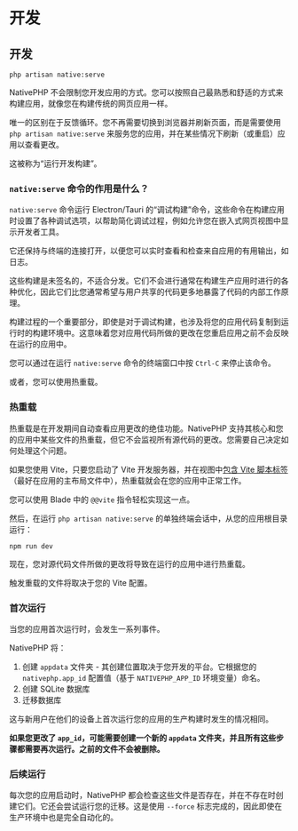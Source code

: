 # 开发

## 开发

```shell
php artisan native:serve
```

NativePHP 不会限制您开发应用的方式。您可以按照自己最熟悉和舒适的方式来构建应用，就像您在构建传统的网页应用一样。

唯一的区别在于反馈循环。您不再需要切换到浏览器并刷新页面，而是需要使用 `php artisan native:serve` 来服务您的应用，并在某些情况下刷新（或重启）应用以查看更改。

这被称为“运行开发构建”。

### `native:serve` 命令的作用是什么？

`native:serve` 命令运行 Electron/Tauri 的“调试构建”命令，这些命令在构建应用时设置了各种调试选项，以帮助简化调试过程，例如允许您在嵌入式网页视图中显示开发者工具。

它还保持与终端的连接打开，以便您可以实时查看和检查来自应用的有用输出，如日志。

这些构建是未签名的，不适合分发。它们不会进行通常在构建生产应用时进行的各种优化，因此它们比您通常希望与用户共享的代码更多地暴露了代码的内部工作原理。

构建过程的一个重要部分，即使是对于调试构建，也涉及将您的应用代码复制到运行时的构建环境中。这意味着您对应用代码所做的更改在您重启应用之前不会反映在运行的应用中。

您可以通过在运行 `native:serve` 命令的终端窗口中按 `Ctrl-C` 来停止该命令。

或者，您可以使用热重载。

### 热重载

热重载是在开发期间自动查看应用更改的绝佳功能。NativePHP 支持其核心和您的应用中某些文件的热重载，但它不会监视所有源代码的更改。您需要自己决定如何处理这个问题。

如果您使用 Vite，只要您启动了 Vite 开发服务器，并在视图中[包含 Vite 脚本标签](https://laravel.com/docs/vite#loading-your-scripts-and-styles)（最好在应用的主布局文件中），热重载就会在您的应用中正常工作。

您可以使用 Blade 中的 `@@vite` 指令轻松实现这一点。

然后，在运行 `php artisan native:serve` 的单独终端会话中，从您的应用根目录运行：

```shell
npm run dev
```

现在，您对源代码文件所做的更改将导致在运行的应用中进行热重载。

触发重载的文件将取决于您的 Vite 配置。

### 首次运行

当您的应用首次运行时，会发生一系列事件。

NativePHP 将：

1. 创建 `appdata` 文件夹 - 其创建位置取决于您开发的平台。它根据您的 `nativephp.app_id` 配置值（基于 `NATIVEPHP_APP_ID` 环境变量）命名。
2. 创建 SQLite 数据库
3. 迁移数据库

这与新用户在他们的设备上首次运行您的应用的生产构建时发生的情况相同。

**如果您更改了 `app_id`，可能需要创建一个新的 `appdata` 文件夹，并且所有这些步骤都需要再次运行。之前的文件不会被删除。**

### 后续运行

每次您的应用启动时，NativePHP 都会检查这些文件是否存在，并在不存在时创建它们。它还会尝试运行您的迁移。这是使用 `--force` 标志完成的，因此即使在生产环境中也是完全自动化的。

